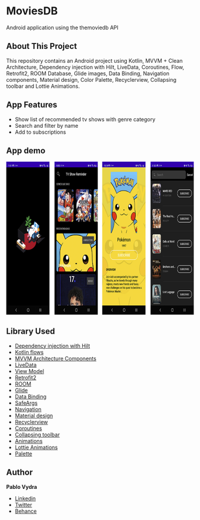 # MoviesDB
Android application using the themoviedb API

## About This Project
This repository contains an Android project using Kotlin, MVVM + Clean Architecture, Dependency injection with Hilt, LiveData, Coroutines, Flow, Retrofit2, ROOM Database, Glide images, Data Binding, Navigation components, Material design, Color Palette, Recyclerview, Collapsing toolbar and Lottie Animations.

## App Features
* Show list of recommended tv shows with genre category
* Search and filter by name
* Add to subscriptions

## App demo 
<img width="800" height="409.6" src="screenshots/screenshots.jpg">

## Library Used
* [Dependency injection with Hilt](https://developer.android.com/training/dependency-injection/hilt-android)
* [Kotlin flows](https://developer.android.com/kotlin/flow)
* [MVVM Architecture Components](https://developer.android.com/topic/libraries/architecture/)
* [LiveData](https://developer.android.com/topic/libraries/architecture/livedata)
* [View Model](https://developer.android.com/topic/libraries/architecture/viewmodel)
* [Retrofit2](https://square.github.io/retrofit/)
* [ROOM](https://developer.android.com/topic/libraries/architecture/room?gclid=Cj0KCQjwl4v4BRDaARIsAFjATPnKKVVy9yBUiZhCcmGbmLl-6TKUusgYdur0OZq2MOQdsOLN6jXLpvQaAk5mEALw_wcB&gclsrc=aw.ds)
* [Glide](https://bumptech.github.io/glide/)
* [Data Binding](https://developer.android.com/topic/libraries/data-binding)
* [SafeArgs](https://developer.android.com/guide/navigation/navigation-pass-data)
* [Navigation](https://developer.android.com/jetpack/androidx/releases/navigation)
* [Material design](https://material.io/design/)
* [Recyclerview](https://developer.android.com/guide/topics/ui/layout/recyclerview)
* [Coroutines](https://developer.android.com/kotlin/coroutines)
* [Collapsing toolbar](https://material.io/develop/android/components/collapsing-toolbar-layout/)
* [Animations](https://developer.android.com/training/animation/overview)
* [Lottie Animations](https://lottiefiles.com/blog/working-with-lottie/getting-started-with-lottie-animations-in-android-app)
* [Palette](https://developer.android.com/reference/androidx/palette/graphics/Palette)

## Author

**Pablo Vydra** 
* [Linkedin](https://www.linkedin.com/in/pablovydra)
* [Twitter](https://twitter.com/pablovydra?lang=es)
* [Behance](https://www.behance.net/pablovydra)
